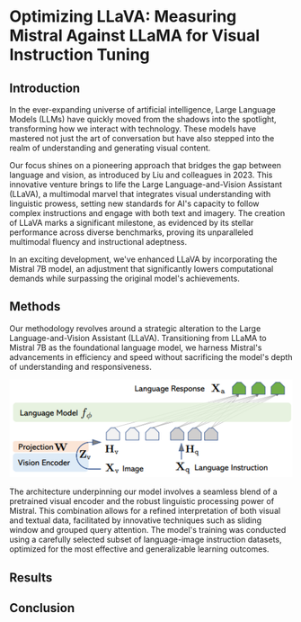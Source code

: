 # Optimizing LLaVA: Measuring Mistral Against LLaMA for Visual Instruction Tuning

## Introduction

In the ever-expanding universe of artificial intelligence, Large Language Models (LLMs) have quickly moved from the shadows into the spotlight, transforming how we interact with technology. These models have mastered not just the art of conversation but have also stepped into the realm of understanding and generating visual content. 

Our focus shines on a pioneering approach that bridges the gap between language and vision, as introduced by Liu and colleagues in 2023. This innovative venture brings to life the Large Language-and-Vision Assistant (LLaVA), a multimodal marvel that integrates visual understanding with linguistic prowess, setting new standards for AI's capacity to follow complex instructions and engage with both text and imagery. The creation of LLaVA marks a significant milestone, as evidenced by its stellar performance across diverse benchmarks, proving its unparalleled multimodal fluency and instructional adeptness.

In an exciting development, we've enhanced LLaVA by incorporating the Mistral 7B model, an adjustment that significantly lowers computational demands while surpassing the original model's achievements. 


## Methods

Our methodology revolves around a strategic alteration to the Large Language-and-Vision Assistant (LLaVA). Transitioning from LLaMA to Mistral 7B as the foundational language model, we harness Mistral's advancements in efficiency and speed without sacrificing the model's depth of understanding and responsiveness.

<center><img src="assets/llavaarch.PNG" width=700></center>


The architecture underpinning our model involves a seamless blend of a pretrained visual encoder and the robust linguistic processing power of Mistral. This combination allows for a refined interpretation of both visual and textual data, facilitated by innovative techniques such as sliding window and grouped query attention. The model's training was conducted using a carefully selected subset of language-image instruction datasets, optimized for the most effective and generalizable learning outcomes.


## Results 

## Conclusion
